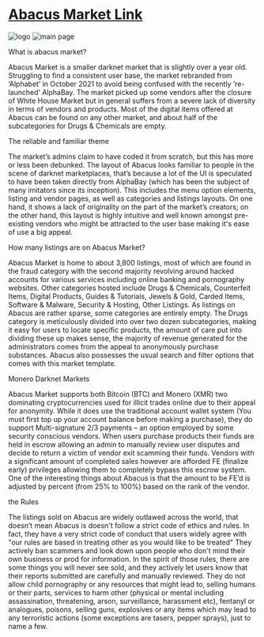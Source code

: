 # [Abacus Market Link](http://abacusc5fjvbb3qe4olx7tyyt6zjmp5bf3lkxivfcgxcmkn3paw4beid.onion?ref=9j5tpy5s5t)

![logo](https://i.imgur.com/EnSEw3h.png)
![main page](https://i.imgur.com/o4ipOwb.png)

What is abacus market?

Abacus Market is a smaller darknet market that is slightly over a year old. Struggling to find a consistent user base, the market rebranded from ‘Alphabet’ in October 2021 to avoid being confused with the recently ‘re-launched’ AlphaBay. The market picked up some vendors after the closure of White House Market but in general suffers from a severe lack of diversity in terms of vendors and products. Most of the digital items offered at Abacus can be found on any other market, and about half of the subcategories for Drugs & Chemicals are empty.

The reliable and familiar theme

The market’s admins claim to have coded it from scratch, but this has more or less been debunked. The layout of Abacus looks familiar to people in the scene of darknet marketplaces, that’s because a lot of the UI is speculated to have been taken directly from AlphaBay (which has been the subject of many imitators since its inception). This includes the menu option elements, listing and vendor pages, as well as categories and listings layouts. On one hand, it shows a lack of originality on the part of the market’s creators; on the other hand, this layout is highly intuitive and well known amongst pre-existing vendors who might be attracted to the user base making it's ease of use a big appeal.

How many listings are on Abacus Market?

Abacus Market is home to about 3,800 listings, most of which are found in the fraud category with the second majority revolving around hacked accounts for various services including online banking and pornography websites. Other categories hosted include Drugs & Chemicals, Counterfeit Items, Digital Products, Guides & Tutorials, Jewels & Gold, Carded Items, Software & Malware, Security & Hosting, Other Listings. As listings on Abacus are rather sparse, some categories are entirely empty. The Drugs category is meticulously divided into over two dozen subcategories, making it easy for users to locate specific products, the amount of care put into dividing these up makes sense, the majority of revenue generated for the administrators comes from the appeal to anonymously purchase substances. Abacus also possesses the usual search and filter options that comes with this market template.

Monero Darknet Markets

Abacus Market supports both Bitcoin (BTC) and Monero (XMR) two dominating cryptocurrencies used for illicit trades online due to their appeal for anonymity. While it does use the traditional account wallet system (You must first top up your account balance before making a purchase), they do support Multi-signature 2/3 payments – an option employed by some security conscious vendors. When users purchase products their funds are held in escrow allowing an admin to manually review user disputes and decide to return a victim of vendor exit scamming their funds. Vendors with a significant amount of completed sales however are afforded FE (finalize early) privileges allowing them to completely bypass this escrow system. One of the interesting things about Abacus is that the amount to be FE’d is adjusted by percent (from 25% to 100%) based on the rank of the vendor.

the Rules

The listings sold on Abacus are widely outlawed across the world, that doesn’t mean Abacus is doesn't follow a strict code of ethics and rules. In fact, they have a very strict code of conduct that users widely agree with "our rules are based in treating other as you would like to be treated" They actively ban scammers and look down upon people who don't mind their own business or prod for information. In the spirit of those rules, there are some things you will never see sold, and they actively let users know  that their reports submitted are carefully and manually reviewed. They do not allow child pornography or any resources that might lead to, selling humans or their parts, services to harm other (physical or mental including assassination, threatening, arson, surveillance, harassment etc), fentanyl or analogues, poisons, selling guns, explosives or any items which may lead to any terroristic actions (some exceptions are tasers, pepper sprays), just to name a few.
